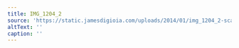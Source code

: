 ```yaml
---
title: IMG_1204_2
source: 'https://static.jamesdigioia.com/uploads/2014/01/img_1204_2-scaled.jpg'
altText: ''
caption: ''
---
```


